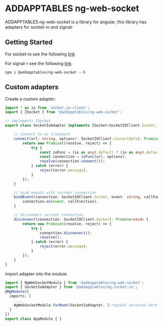 # ADDAPPTABLES ng-web-socket

ADDAPPTABLES ng-web-socket is a library for angular,
this library has adapters for socket-io and signalr

## Getting Started
For socket-io see the following [link](https://github.com/addapptables/ng-web-socket/tree/master/projects/addapptables/ng-socket-io)

For signal-r see the following [link](https://github.com/addapptables/ng-web-socket/tree/master/projects/addapptables/ng-signal-r)

```
npm i @addapptables/ng-web-socket --S
```

## Custom adapters

Create a custom adapter:

```typescript
import * as io from 'socket.io-client';
import { ISocket } from '@addapptables/ng-web-socket';

// implements ISocket
export class SocketIoAdapter implements ISocket<SocketIOClient.Socket, SocketIOClient.ConnectOpts> {

    // connect to ws transport
    connect(url: string, options?: SocketIOClient.ConnectOpts): Promise<SocketIOClient.Socket> {
        return new Promise((resolve, reject) => {
            try {
                const ioFunc = (io as any).default ? (io as any).default : io;
                const connection = ioFunc(url, options);
                resolve(connection.connect());
            } catch (error) {
                reject(error.message);
            }
        });
    }

    // bind events with current connection
    bindEvent(connection: SocketIOClient.Socket, event: string, callFunction: (...args: any[]) => void) {
        connection.on(event, callFunction);
    }

    // disconnect current connection
    disconnect(connection: SocketIOClient.Socket): Promise<void> {
        return new Promise((resolve, reject) => {
            try {
                connection.disconnect();
                resolve();
            } catch (error) {
                reject(error.message);
            }
        });
    }
}
```

import adapter into the module

```typescript
import { NgWebSocketModule } from '@addapptables/ng-web-socket';
import { SocketIoAdapter } from '@addapptables/ng-socket-io';
@NgModule({
  imports: [
    ...,
    NgWebSocketModule.forRoot(SocketIoAdapter, [/*socket services here*/])
  ]
})
export class AppModule { }
```